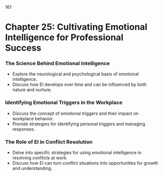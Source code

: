 161


# **Chapter 25: Cultivating Emotional Intelligence for Professional Success**


### **The Science Behind Emotional Intelligence**

- Explore the neurological and psychological basis of emotional intelligence.
- Discuss how EI develops over time and can be influenced by both nature and nurture.


### **Identifying Emotional Triggers in the Workplace**

- Discuss the concept of emotional triggers and their impact on workplace behavior.
- Provide strategies for identifying personal triggers and managing responses.


### **The Role of EI in Conflict Resolution**

- Delve into specific strategies for using emotional intelligence in resolving conflicts at work.
- Discuss how EI can turn conflict situations into opportunities for growth and understanding.